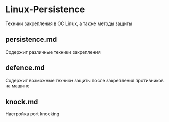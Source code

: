 # Linux-Persistence
Техники закрепления в ОС Linux, а также методы защиты

## persistence.md
Содержит различные техники закрепления

## defence.md
Содержит возможные техники защиты после закрепления противников на машине

## knock.md
Настройка port knocking
